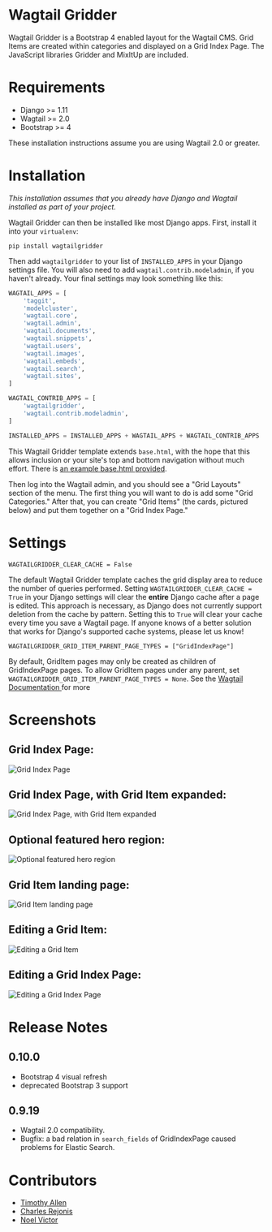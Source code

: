 # Wagtail Gridder

Wagtail Gridder is a Bootstrap 4 enabled layout for the Wagtail CMS. Grid Items are created within categories and displayed on a Grid Index Page. The JavaScript libraries Gridder and MixItUp are included.

# Requirements

* Django >= 1.11
* Wagtail >= 2.0
* Bootstrap >= 4

These installation instructions assume you are using Wagtail 2.0 or greater.

# Installation

*This installation assumes that you already have Django and Wagtail installed as part of your project.*

Wagtail Gridder can then be installed like most Django apps. First, install it into your `virtualenv`:

    pip install wagtailgridder

Then add `wagtailgridder` to your list of `INSTALLED_APPS` in your Django settings file. You will also need to add `wagtail.contrib.modeladmin`, if you haven't already. Your final settings may look something like this:

```python
WAGTAIL_APPS = [
    'taggit',
    'modelcluster',
    'wagtail.core',
    'wagtail.admin',
    'wagtail.documents',
    'wagtail.snippets',
    'wagtail.users',
    'wagtail.images',
    'wagtail.embeds',
    'wagtail.search',
    'wagtail.sites',
]

WAGTAIL_CONTRIB_APPS = [
    'wagtailgridder',
    'wagtail.contrib.modeladmin',
]

INSTALLED_APPS = INSTALLED_APPS + WAGTAIL_APPS + WAGTAIL_CONTRIB_APPS
```

This Wagtail Gridder template extends `base.html`, with the hope that this allows inclusion or your site's top and bottom navigation without much effort. There is [an example base.html provided](https://github.com/wharton/wagtailgridder/blob/master/wagtailgridder/templates/base.html).

Then log into the Wagtail admin, and you should see a "Grid Layouts" section of the menu. The first thing you will want to do is add some "Grid Categories." After that, you can create "Grid Items" (the cards, pictured below) and put them together on a "Grid Index Page."

# Settings

    WAGTAILGRIDDER_CLEAR_CACHE = False

The default Wagtail Gridder template caches the grid display area to reduce the number of queries performed. Setting `WAGTAILGRIDDER_CLEAR_CACHE = True` in your Django settings will clear the **entire** Django cache after a page is edited. This approach is necessary, as Django does not currently support deletion from the cache by pattern. Setting this to `True` will clear your cache every time you save a Wagtail page. If anyone knows of a better solution that works for Django's supported cache systems, please let us know!

    WAGTAILGRIDDER_GRID_ITEM_PARENT_PAGE_TYPES = ["GridIndexPage"]

By default, GridItem pages may only be created as children of GridIndexPage pages. To
 allow GridItem pages under any parent, set
  `WAGTAILGRIDDER_GRID_ITEM_PARENT_PAGE_TYPES = None`. See the [Wagtail Documentation
  ](https://docs.wagtail.io/en/stable/reference/pages/model_reference.html#wagtail.core.models.Page)
  for more
# Screenshots

## Grid Index Page:

![Grid Index Page](https://raw.githubusercontent.com/wharton/wagtailgridder/master/img/grid_index_page.jpg)

## Grid Index Page, with Grid Item expanded:

![Grid Index Page, with Grid Item expanded](https://raw.githubusercontent.com/wharton/wagtailgridder/master/img/grid_index_page_expanded.jpg)

## Optional featured hero region:

![Optional featured hero region](https://raw.githubusercontent.com/wharton/wagtailgridder/master/img/featured_hero.jpg)

## Grid Item landing page:

![Grid Item landing page](https://raw.githubusercontent.com/wharton/wagtailgridder/master/img/grid_item.jpg)

## Editing a Grid Item:

![Editing a Grid Item](https://raw.githubusercontent.com/wharton/wagtailgridder/master/img/edit_grid_item.jpg)

## Editing a Grid Index Page:

![Editing a Grid Index Page](https://raw.githubusercontent.com/wharton/wagtailgridder/master/img/edit_grid_index_page.jpg)

# Release Notes

## 0.10.0

* Bootstrap 4 visual refresh
* deprecated Bootstrap 3 support


## 0.9.19

* Wagtail 2.0 compatibility.
* Bugfix: a bad relation in `search_fields` of GridIndexPage caused problems for Elastic Search.

# Contributors

* [Timothy Allen](https://github.com/FlipperPA)
* [Charles Rejonis](https://github.com/rejonis)
* [Noel Victor](https://github.com/noeldvictor)
